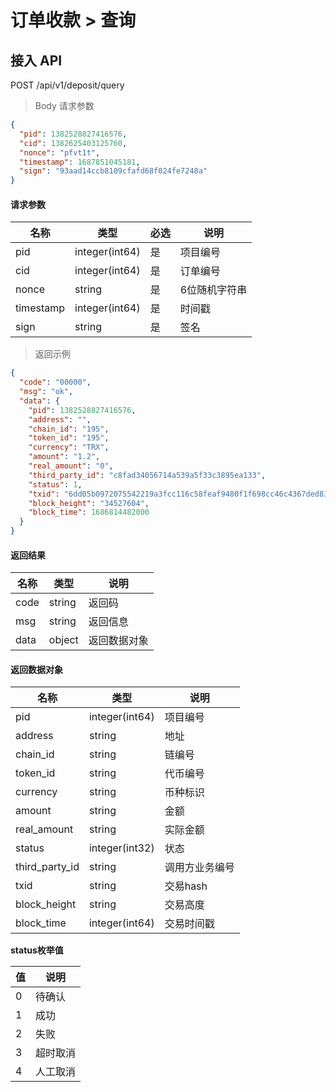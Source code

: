# 订单收款 > 查询

## 接入 API

POST /api/v1/deposit/query

> Body 请求参数

```json
{
  "pid": 1382528827416576,
  "cid": 1382625403125760,
  "nonce": "pfvt1t",
  "timestamp": 1687851045181,
  "sign": "93aad14ccb8109cfafd68f024fe7248a"
}
```

#### 请求参数

| 名称        | 类型             | 必选 | 说明      |
| --------- | -------------- | -- | ------- |
| pid       | integer(int64) | 是  | 项目编号    |
| cid       | integer(int64) | 是  | 订单编号    |
| nonce     | string         | 是  | 6位随机字符串 |
| timestamp | integer(int64) | 是  | 时间戳     |
| sign      | string         | 是  | 签名      |

> 返回示例

```json
{
  "code": "00000",
  "msg": "ok",
  "data": {
    "pid": 1382528827416576,
    "address": "",
    "chain_id": "195",
    "token_id": "195",
    "currency": "TRX",
    "amount": "1.2",
    "real_amount": "0",
    "third_party_id": "c8fad34056714a539a5f33c3895ea133",
    "status": 1,
    "txid": "6dd05b0972075542219a3fcc116c58feaf9480f1f698cc46c4367ded83955cfd",
    "block_height": "34527604",
    "block_time": 1686814482000
  }
}
```

#### 返回结果

| 名称   | 类型     | 说明     |
| ---- | ------ | ------ |
| code | string | 返回码    |
| msg  | string | 返回信息   |
| data | object | 返回数据对象 |

#### 返回数据对象

| 名称               | 类型             | 说明      |
| ---------------- | -------------- | ------- |
| pid              | integer(int64) | 项目编号    |
| address          | string         | 地址      |
| chain\_id        | string         | 链编号     |
| token\_id        | string         | 代币编号    |
| currency         | string         | 币种标识    |
| amount           | string         | 金额      |
| real\_amount     | string         | 实际金额    |
| status           | integer(int32) | 状态      |
| third\_party\_id | string         | 调用方业务编号 |
| txid             | string         | 交易hash  |
| block\_height    | string         | 交易高度    |
| block\_time      | integer(int64) | 交易时间戳   |

**status枚举值**

| 值 | 说明   |
| - | ---- |
| 0 | 待确认  |
| 1 | 成功   |
| 2 | 失败   |
| 3 | 超时取消 |
| 4 | 人工取消 |
